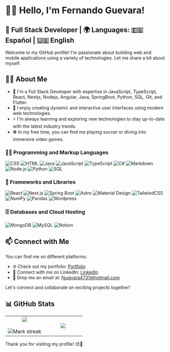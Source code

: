 <!-- [![Header](https://your-image-link)](https://your-portfolio-link) -->
# 👨‍💻 Hello, I'm Fernando Guevara!

## 💼 Full Stack Developer | 🌍 Languages: 🇪🇸 Español | 🇺🇸 English

Welcome to my GitHub profile! I'm passionate about building web and mobile applications using a variety of technologies. Let me share a bit about myself:

## 👨‍💻 About Me
- 🔭 I'm a Full Stack Developer with expertise in JavaScript, TypeScript, React, Nextjs, Nodejs, Angular, Java, SpringBoot,  Python, SQL, Git, and Flutter.
- 🚀 I enjoy creating dynamic and interactive user interfaces using modern web technologies.
- ⚡️ I'm always learning and exploring new technologies to stay up-to-date with the latest industry trends.
- ⚽ In my free time, you can find me playing soccer or diving into immersive video games.

<h3>👨‍💻 Programming and Markup Languages</h3>

  <p>
      <img alt="CSS" src="https://img.shields.io/badge/CSS-1572B6.svg?logo=css3&logoColor=white">
      <img alt="HTML" src="https://img.shields.io/badge/HTML-E34F26.svg?logo=html5&logoColor=white">
      <img alt="Java" src="https://custom-icon-badges.demolab.com/badge/Java-007396.svg?logo=java&logoColor=white">
      <img alt="JavaScript" src="https://img.shields.io/badge/JavaScript-F7DF1E.svg?logo=javascript&logoColor=black">
      <img alt="TypeScript" src="https://img.shields.io/badge/TypeScript-3178C6.svg?logo=typescript&logoColor=white">
      <img alt="C#" src="https://img.shields.io/badge/C%23-239120.svg?logo=c-sharp&logoColor=ffffff">
      <img alt="Markdown" src="https://img.shields.io/badge/Markdown-000000.svg?logo=markdown&logoColor=white">
      <img alt="Node.js" src="https://img.shields.io/badge/Node.js-43853D.svg?logo=node.js&logoColor=white">
      <img alt="Python" src="https://img.shields.io/badge/Python-14354C.svg?logo=python&logoColor=white">
      <img alt="SQL" src="https://custom-icon-badges.demolab.com/badge/SQL-025E8C.svg?logo=database&logoColor=white">
    
  </p>

  <h3>🧰 Frameworks and Libraries</h3>

  <p>
      <img alt="React" src="https://img.shields.io/badge/React-20232a.svg?logo=react&logoColor=%2361DAFB">
    <img alt="Next.js" src="https://img.shields.io/badge/Next.js-000000.svg?logo=next.js&logoColor=white">
    <img alt="Spring Boot" src="https://img.shields.io/badge/Spring%20Boot-6DB33F.svg?logo=springboot&logoColor=white">
      <img alt="Astro" src="https://img.shields.io/badge/Astro-20232a.svg?logo=astro&logoColor=ffffff">
      <img alt="Material Design" src="https://img.shields.io/badge/Material%20Design-0081CB.svg?logo=material-design&logoColor=white">
    <img alt="TailwindCSS" src="https://img.shields.io/badge/TailwindCSS-38B2AC.svg?logo=tailwindcss&logoColor=white">
      <img alt="NumPy" src="https://img.shields.io/badge/Numpy-013243.svg?logo=numpy&logoColor=white">
      <img alt="Pandas" src="https://img.shields.io/badge/Pandas-150458.svg?logo=pandas&logoColor=white">
      <img alt="Wordpress" src="https://img.shields.io/badge/Wordpress-21759B?logo=wordpress&logoColor=white">
  </p>

  <h3>🗄️ Databases and Cloud Hosting</h3>

  <p>
      <img alt="MongoDB" src ="https://img.shields.io/badge/MongoDB-4ea94b.svg?logo=mongodb&logoColor=white">
      <img alt="MySQL" src="https://img.shields.io/badge/MySQL-00f.svg?logo=mysql&logoColor=white">
      <img alt="Notion" src="https://img.shields.io/badge/Notion-010101.svg?logo=notion&logoColor=white">
  </p>


## 📫 Connect with Me
You can find me on different platforms:

- 🌐 Check out my portfolio: [Portfolio]([[https://your-portfolio-link](https://github.com/ferguevara2000)](https://portfolio-ggt.pages.dev))
- 💼 Connect with me on LinkedIn: [LinkedIn]([https://www.linkedin.com/in/your-linkedin](https://www.linkedin.com/in/fernando-guevara-bayas-788981184/))
- 📧 Drop me an email at: fguevara4731@hotmail.com

Let's connect and collaborate on exciting projects together!

## 📊 GitHub Stats
<!-- Add your GitHub stats using https://github.com/anuraghazra/github-readme-stats -->
<!--- stats & Trophy (start) -->
<p align="center">
  <!--- stats (start) -->
<table align="center">
<tr border="none">
<td width="50%" align="center">
  
  <img  align="center"  src="https://github-readme-stats.vercel.app/api?username=1010nishant&theme=dark&show_icons=true&count_private=true" />
  <br></br>
  <img  title="🔥 Get streak stats for your profile at git.io/streak-stats" alt="Mark streak" src="https://github-readme-streak-stats.herokuapp.com/?user=1010nishant&theme=dark&hide_border=false" /> 
</td>

<td width="50%" align="center">

  <img  align="center"  src="https://github-readme-stats.anuraghazra1.vercel.app/api/top-langs/?username=1010nishant&theme=dark&hide_border=false&no-bg=true&no-frame=true&langs_count=10"/>
  
  </td>
</tr>
</table>
<!--- stats (end) -->


</p>        
<!--- stats (end) -->

<!-- You can add additional sections like featured projects, blog posts, or recent activities to make your profile more engaging and interactive. -->

Thank you for visiting my profile! 😊🚀
